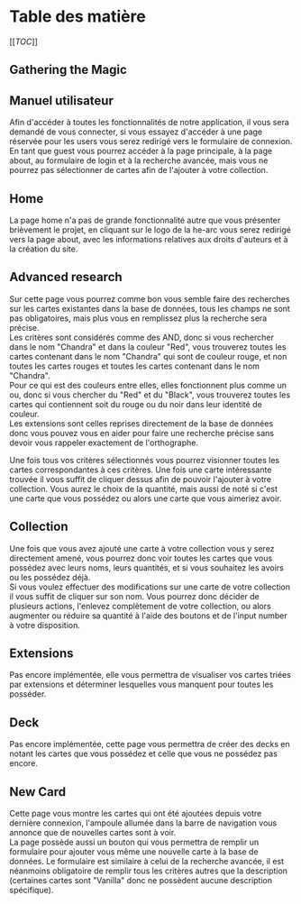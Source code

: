 # Table des matière

[[_TOC_]]

## Gathering the Magic


## Manuel utilisateur 

Afin d'accéder à toutes les fonctionnalités de  notre application, il vous sera demandé de vous connecter, si vous essayez d'accéder à une page réservée pour les users vous serez redirigé vers le formulaire de connexion. En tant que guest vous pourrez accéder à la page principale, à la page about, au formulaire de login et à la recherche avancée, mais vous ne pourrez pas sélectionner de cartes afin de l'ajouter à votre collection.<br>

## Home

La page home n'a pas de grande fonctionnalité autre que vous présenter brièvement le projet, en cliquant sur le logo de la he-arc vous serez redirigé vers la page about, avec les informations relatives aux droits d'auteurs et à la création du site.

## Advanced research

Sur cette page vous pourrez comme bon vous semble faire des recherches sur les cartes existantes dans la base de données, tous les champs ne sont pas obligatoires, mais plus vous en remplissez plus la recherche sera précise.<br>
Les critères sont considérés comme des AND, donc si vous rechercher dans le nom "Chandra" et dans la couleur "Red", vous trouverez toutes les cartes contenant dans le nom "Chandra" qui sont de couleur rouge, et non toutes les cartes rouges et toutes les cartes contenant dans le nom "Chandra".<br>
Pour ce qui est des couleurs entre elles, elles fonctionnent plus comme un ou, donc si vous chercher du "Red" et du "Black", vous trouverez toutes les cartes qui contiennent soit du rouge ou du noir dans leur identité de couleur.<br>
Les extensions sont celles reprises directement de la base de données donc vous pouvez vous en aider pour faire une recherche précise sans devoir vous rappeler exactement de l'orthographe.<br>

Une fois tous vos critères sélectionnés vous pourrez visionner toutes les cartes correspondantes à ces critères. Une fois une carte intéressante trouvée il vous suffit de cliquer dessus afin de pouvoir l'ajouter à votre collection. Vous aurez le choix de la quantité, mais aussi de noté si c'est une carte que vous possédez ou alors une carte que vous aimeriez avoir.<br>

## Collection

Une fois que vous avez ajouté une carte à votre collection vous y serez directement amené, vous pourrez donc voir toutes les cartes que vous possédez avec leurs noms, leurs quantités, et si vous souhaitez les avoirs ou les possédez déjà.<br>
Si vous voulez effectuer des modifications sur une carte de votre collection il vous suffit de cliquer sur son nom. Vous pourrez donc décider de plusieurs actions, l'enlevez complètement de votre collection, ou alors augmenter ou réduire sa quantité à l'aide des boutons et de l'input number à votre disposition.<br>

## Extensions

Pas encore implémentée, elle vous permettra de visualiser vos cartes triées par extensions et déterminer lesquelles vous manquent pour toutes les posséder.

## Deck

Pas encore implémentée, cette page vous permettra de créer des decks en notant les cartes que vous possédez et celle que vous ne possédez pas encore.

## New Card

Cette page vous montre les cartes qui ont été ajoutées depuis votre dernière connexion, l'ampoule allumée dans la barre de navigation vous annonce que de nouvelles cartes sont à voir.<br>
La page possède aussi un bouton qui vous permettra de remplir un formulaire pour ajouter vous même une nouvelle carte à la base de données. Le formulaire est similaire à celui de la recherche avancée, il est néanmoins obligatoire de remplir tous les critères autres que la description (certaines cartes sont "Vanilla" donc ne possèdent aucune description spécifique).


